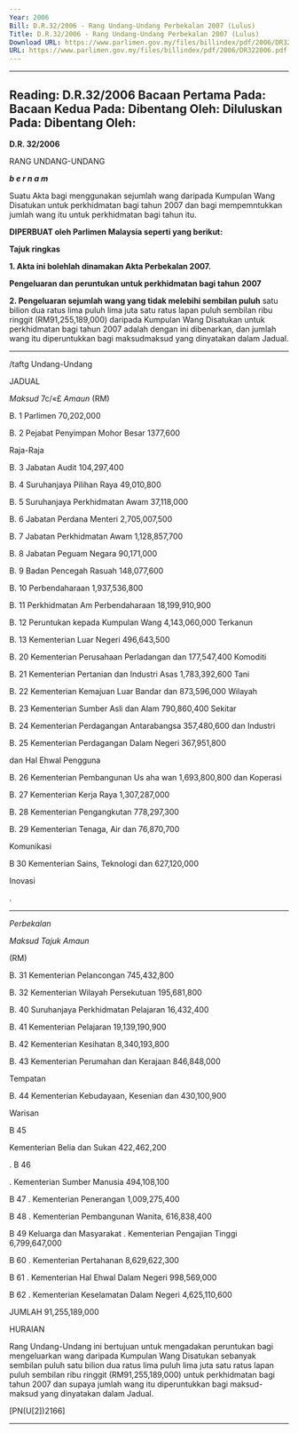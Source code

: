 ```yaml
---
Year: 2006
Bill: D.R.32/2006 - Rang Undang-Undang Perbekalan 2007 (Lulus)
Title: D.R.32/2006 - Rang Undang-Undang Perbekalan 2007 (Lulus)
Download URL: https://www.parlimen.gov.my/files/billindex/pdf/2006/DR322006.pdf
URL: https://www.parlimen.gov.my/files/billindex/pdf/2006/DR322006.pdf
---
```

---
Reading:
D.R.32/2006
Bacaan Pertama Pada:
Bacaan Kedua Pada:
Dibentang Oleh:
Diluluskan Pada:
Dibentang Oleh:
---

**D.R. 32/2006**

RANG UNDANG-UNDANG

**_b e r n a m_**

Suatu Akta bagi menggunakan sejumlah wang daripada Kumpulan
Wang Disatukan untuk perkhidmatan bagi tahun 2007 dan bagi
mempemntukkan jumlah wang itu untuk perkhidmatan bagi tahun
itu.

**DIPERBUAT oleh Parlimen Malaysia seperti yang berikut:**

**Tajuk ringkas**

**1. Akta ini bolehlah dinamakan Akta Perbekalan 2007.**

**Pengeluaran dan peruntukan untuk perkhidmatan bagi tahun**
**2007**

**2. Pengeluaran sejumlah wang yang tidak melebihi sembilan puluh**
satu bilion dua ratus lima puluh lima juta satu ratus lapan puluh
sembilan ribu ringgit (RM91,255,189,000) daripada Kumpulan Wang
Disatukan untuk perkhidmatan bagi tahun 2007 adalah dengan ini
dibenarkan, dan jumlah wang itu diperuntukkan bagi maksudmaksud yang dinyatakan dalam Jadual.


-----

/taftg Undang-Undang

JADUAL

_Maksud_ 7c/«£ _Amaun_
(RM)

B. 1 Parlimen 70,202,000

B. 2 Pejabat Penyimpan Mohor Besar 1377,600

Raja-Raja

B. 3 Jabatan Audit 104,297,400

B. 4 Suruhanjaya Pilihan Raya 49,010,800

B. 5 Suruhanjaya Perkhidmatan Awam 37,118,000

B. 6 Jabatan Perdana Menteri 2,705,007,500

B. 7 Jabatan Perkhidmatan Awam 1,128,857,700

B. 8 Jabatan Peguam Negara 90,171,000

B. 9 Badan Pencegah Rasuah 148,077,600

B. 10 Perbendaharaan 1,937,536,800

B. 11 Perkhidmatan Am Perbendaharaan 18,199,910,900

B. 12 Peruntukan kepada Kumpulan Wang 4,143,060,000
Terkanun

B. 13 Kementerian Luar Negeri 496,643,500

B. 20 Kementerian Perusahaan Perladangan dan 177,547,400
Komoditi

B. 21 Kementerian Pertanian dan Industri Asas 1,783,392,600
Tani

B. 22 Kementerian Kemajuan Luar Bandar dan 873,596,000
Wilayah

B. 23 Kementerian Sumber Asli dan Alam 790,860,400
Sekitar

B. 24 Kementerian Perdagangan Antarabangsa 357,480,600
dan Industri

B. 25 Kementerian Perdagangan Dalam Negeri 367,951,800

dan Hal Ehwal Pengguna

B. 26 Kementerian Pembangunan Us aha wan 1,693,800,800
dan Koperasi

B. 27 Kementerian Kerja Raya 1,307,287,000

B. 28 Kementerian Pengangkutan 778,297,300

B. 29 Kementerian Tenaga, Air dan 76,870,700

Komunikasi

B 30 Kementerian Sains, Teknologi dan 627,120,000

Inovasi

.


-----

_Perbekalan_

_Maksud                      Tajuk_ _Amaun_

(RM)

B.  31    Kementerian Pelancongan 745,432,800

B.  32    Kementerian Wilayah Persekutuan 195,681,800

B.  40    Suruhanjaya Perkhidmatan Pelajaran 16,432,400

B.  41    Kementerian Pelajaran 19,139,190,900

B.  42    Kementerian Kesihatan 8,340,193,800

B.  43    Kementerian Perumahan dan Kerajaan 846,848,000

Tempatan

B.  44    Kementerian Kebudayaan, Kesenian dan 430,100,900

Warisan

B 45

Kementerian Belia dan Sukan 422,462,200

. B 46

. Kementerian Sumber Manusia 494,108,100

B 47
. Kementerian Penerangan 1,009,275,400

B 48
. Kementerian Pembangunan Wanita, 616,838,400

B 49 Keluarga dan Masyarakat
. Kementerian Pengajian Tinggi 6,799,647,000

B 60
. Kementerian Pertahanan 8,629,622,300

B 61
. Kementerian Hal Ehwal Dalam Negeri 998,569,000

B 62
. Kementerian Keselamatan Dalam Negeri 4,625,110,600

JUMLAH 91,255,189,000

HURAIAN

Rang Undang-Undang ini bertujuan untuk mengadakan peruntukan bagi
mengeluarkan wang daripada Kumpulan Wang Disatukan sebanyak sembilan
puluh satu bilion dua ratus lima puluh lima juta satu ratus lapan puluh sembilan
ribu ringgit (RM91,255,189,000) untuk perkhidmatan bagi tahun 2007 dan
supaya jumlah wang itu diperuntukkan bagi maksud-maksud yang dinyatakan
dalam Jadual.

[PN(U[2])2166]


-----

